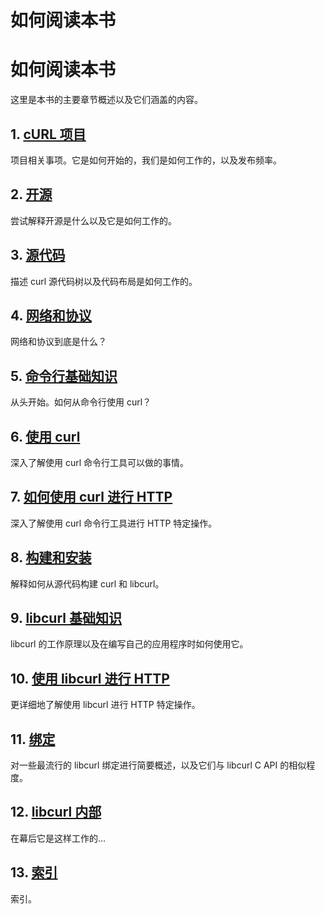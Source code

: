 # 如何阅读本书

# 如何阅读本书

这里是本书的主要章节概述以及它们涵盖的内容。

## 1\. [cURL 项目](curl.html)

项目相关事项。它是如何开始的，我们是如何工作的，以及发布频率。

## 2\. [开源](opensource.html)

尝试解释开源是什么以及它是如何工作的。

## 3\. [源代码](sourcecode.html)

描述 curl 源代码树以及代码布局是如何工作的。

## 4\. [网络和协议](protocols.html)

网络和协议到底是什么？

## 5\. [命令行基础知识](cmdline.html)

从头开始。如何从命令行使用 curl？

## 6\. [使用 curl](usingcurl.html)

深入了解使用 curl 命令行工具可以做的事情。

## 7\. [如何使用 curl 进行 HTTP](http.html)

深入了解使用 curl 命令行工具进行 HTTP 特定操作。

## 8\. [构建和安装](building.html)

解释如何从源代码构建 curl 和 libcurl。

## 9\. [libcurl 基础知识](libcurl.html)

libcurl 的工作原理以及在编写自己的应用程序时如何使用它。

## 10\. [使用 libcurl 进行 HTTP](libcurl-http.html)

更详细地了解使用 libcurl 进行 HTTP 特定操作。

## 11\. [绑定](bindings.html)

对一些最流行的 libcurl 绑定进行简要概述，以及它们与 libcurl C API 的相似程度。

## 12\. [libcurl 内部](internals.html)

在幕后它是这样工作的…

## 13\. [索引](bookindex.html)

索引。
